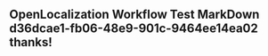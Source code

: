<properties
ms.topic="hero-topic"
ms.test1="hero-topic"
ms.test2="test"/>

## OpenLocalization Workflow Test MarkDown d36dcae1-fb06-48e9-901c-9464ee14ea02 thanks!

